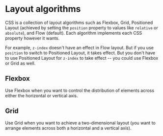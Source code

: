 # Layout algorithms

CSS is a collection of layout algorithms such as Flexbox, Grid, Positioned Layout (achieved by setting the `position` property to values like `relative` or `absolute`), and Flow (default). Each algorithm implements each CSS property however it wants.

For example, `z-index` doesn't have an effect in Flow layout. But if you use `position` to switch to Positioned Layout, it takes effect. But you don't have to use Positioned Layout for `z-index` to take effect -- you could use Flexbox or Grid as well.

## Flexbox

Use Flexbox when you want to control the distribution of elements across either the horizontal or vertical axis.

## Grid

Use Grid when you want to achieve a two-dimensional layout (you want to arrange elements across both a horizontal and a vertical axis).
